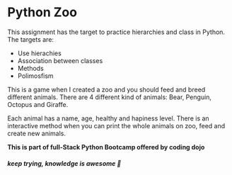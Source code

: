 # Python Zoo

This assignment has the target to practice hierarchies and class in Python.
The targets are:

- Use hierachies
- Association between classes
- Methods
- Polimosfism

This is a game when I created a zoo and you should feed and breed different animals. There are 4 different kind of animals: Bear, Penguin, Octopus and Giraffe.

Each animal has a name, age, healthy and hapiness level. 
There is an interactive method when you can print the whole animals on zoo, feed and create new animals.

**This is part of full-Stack Python Bootcamp offered by coding dojo**
##### *keep trying, knowledge is awesome*  :facepunch:

